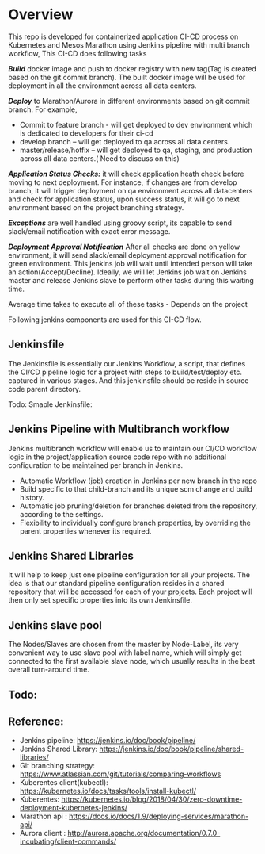 # Overview
This repo is developed for containerized application CI-CD process on Kubernetes and Mesos Marathon using Jenkins pipeline with multi branch workflow, This CI-CD does following tasks
 
***Build*** docker image and push to docker registry with new tag(Tag is created based on the git commit branch). The built docker image will be used for deployment in all the environment across all data centers.
 
***Deploy*** to Marathon/Aurora in different environments based on git commit branch. For example,
- Commit to feature branch - will get deployed to dev environment which is dedicated to developers for their ci-cd
- develop branch – will get deployed to qa across all data centers.
- master/release/hotfix – will get deployed to qa, staging, and production across all data centers.( Need to discuss on this)
 
***Application Status Checks:*** it will check application heath check before moving to next deployment. For instance,  if changes are from develop branch,  it will trigger deployment on qa environment across all datacenters and check for application status, upon success status, it will go to next environment based on the project branching strategy.
 
***Exceptions*** are well handled using groovy script, its capable to send slack/email notification with exact error message.
 
***Deployment Approval Notification***  After all checks are done on yellow environment, it will send slack/email deployment approval notification for green environment. This jenkins job will wait until intended person will take an action(Accept/Decline). Ideally, we will let Jenkins job wait on Jenkins master and release Jenkins slave to perform other tasks during this waiting time.
 
 
Average time takes to execute all of these tasks - Depends on the project

Following jenkins components are used for this CI-CD flow.
 
## Jenkinsfile
 
The Jenkinsfile is essentially our Jenkins Workflow, a script, that defines the CI/CD pipeline logic for a project with steps to build/test/deploy etc. captured in various stages. And this jenkinsfile should be reside in source code parent directory.
 
Todo: Smaple Jenkinsfile:
 
## Jenkins Pipeline with Multibranch workflow
 
Jenkins multibranch workflow will enable us to maintain our CI/CD workflow logic in the project/application source code repo with no additional configuration to be maintained per branch in Jenkins.
 
- Automatic Workflow (job) creation in Jenkins per new branch in the repo
- Build specific to that child-branch and its unique scm change and build history.
- Automatic job pruning/deletion for branches deleted from the repository, according to the settings.
- Flexibility to individually configure branch properties, by overriding the parent properties whenever its required.
  
 
## Jenkins Shared Libraries
 
It will help to keep just one pipeline configuration for all your projects. The idea is that our standard pipeline configuration resides in a shared repository that will be accessed for each of your projects. Each project will then only set specific properties into its own Jenkinsfile.
  
## Jenkins slave pool
 
The Nodes/Slaves are chosen from the master by Node-Label,  its very convenient way to use slave pool with label name, which will simply get connected to the first available slave node, which usually results in the best overall turn-around time.
 
## Todo: 
 
## Reference:
 
- Jenkins pipeline: https://jenkins.io/doc/book/pipeline/
- Jenkins Shared Library: https://jenkins.io/doc/book/pipeline/shared-libraries/
- Git branching strategy: https://www.atlassian.com/git/tutorials/comparing-workflows
- Kuberentes client(kubectl): https://kubernetes.io/docs/tasks/tools/install-kubectl/
- Kuberentes: https://kubernetes.io/blog/2018/04/30/zero-downtime-deployment-kubernetes-jenkins/
- Marathon api : https://dcos.io/docs/1.9/deploying-services/marathon-api/
- Aurora client : http://aurora.apache.org/documentation/0.7.0-incubating/client-commands/
 
